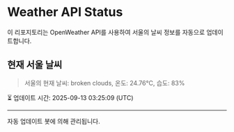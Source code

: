 
# Weather API Status

이 리포지토리는 OpenWeather API를 사용하여 서울의 날씨 정보를 자동으로 업데이트합니다.

## 현재 서울 날씨
> 서울의 현재 날씨: broken clouds, 온도: 24.76°C, 습도: 83%

⏳ 업데이트 시간: 2025-09-13 03:25:09 (UTC)

---
자동 업데이트 봇에 의해 관리됩니다.
